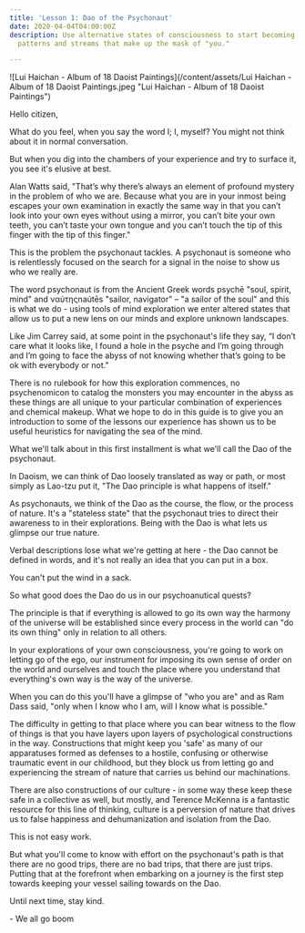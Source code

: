 ```yaml
---
title: 'Lesson 1: Dao of the Psychonaut'
date: 2020-04-04T04:00:00Z
description: Use alternative states of consciousness to start becoming aware of the
  patterns and streams that make up the mask of "you."

---
```


![Lui Haichan - Album of 18 Daoist Paintings](/content/assets/Lui Haichan - Album of 18 Daoist Paintings.jpeg "Lui Haichan - Album of 18 Daoist Paintings")

Hello citizen,

What do you feel, when you say the word I; I, myself? You might not think about it in normal conversation.

But when you dig into the chambers of your experience and try to surface it, you see it's elusive at best.

Alan Watts said, "That’s why there’s always an element of profound mystery in the problem of who we are. Because what you are in your inmost being escapes your own examination in exactly the same way in that you can’t look into your own eyes without using a mirror, you can’t bite your own teeth, you can’t taste your own tongue and you can’t touch the tip of this finger with the tip of this finger."

This is the problem the psychonaut tackles. A psychonaut is someone who is relentlessly focused on the search for a signal in the noise to show us who we really are.

The word psychonaut is from the Ancient Greek words psychē "soul, spirit, mind" and ναύτηςnaútēs "sailor, navigator" – "a sailor of the soul" and this is what we do - using tools of mind exploration we enter altered states that allow us to put a new lens on our minds and explore unknown landscapes.

Like Jim Carrey said, at some point in the psychonaut's life they say, “I don’t care what it looks like, I found a hole in the psyche and I’m going through and I’m going to face the abyss of not knowing whether that’s going to be ok with everybody or not."

There is no rulebook for how this exploration commences, no psychenomicon to catalog the monsters you may encounter in the abyss as these things are all unique to your particular combination of experiences and chemical makeup. What we hope to do in this guide is to give you an introduction to some of the lessons our experience has shown us to be useful heuristics for navigating the sea of the mind.

What we'll talk about in this first installment is what we'll call the Dao of the psychonaut.

In Daoism, we can think of Dao loosely translated as way or path, or most simply as Lao-tzu put it, "The Dao principle is what happens of itself."

As psychonauts, we think of the Dao as the course, the flow, or the process of nature. It's a "stateless state" that the psychonaut tries to direct their awareness to in their explorations. Being with the Dao is what lets us glimpse our true nature.

Verbal descriptions lose what we're getting at here - the Dao cannot be defined in words, and it's not really an idea that you can put in a box.

You can't put the wind in a sack.

So what good does the Dao do us in our psychoanutical quests?

The principle is that if everything is allowed to go its own way the harmony of the universe will be established since every process in the world can "do its own thing" only in relation to all others.

In your explorations of your own consciousness, you're going to work on letting go of the ego, our instrument for imposing its own sense of order on the world and ourselves and touch the place where you understand that everything's own way is the way of the universe.

When you can do this you'll have a glimpse of "who you are" and as Ram Dass said, "only when I know who I am, will I know what is possible."

The difficulty in getting to that place where you can bear witness to the flow of things is that you have layers upon layers of psychological constructions in the way. Constructions that might keep you 'safe' as many of our apparatuses formed as defenses to a hostile, confusing or otherwise traumatic event in our childhood, but they block us from letting go and experiencing the stream of nature that carries us behind our machinations.

There are also constructions of our culture - in some way these keep these safe in a collective as well, but mostly, and Terence McKenna is a fantastic resource for this line of thinking, culture is a perversion of nature that drives us to false happiness and dehumanization and isolation from the Dao.

This is not easy work.

But what you'll come to know with effort on the psychonaut's path is that there are no good trips, there are no bad trips, that there are just trips. Putting that at the forefront when embarking on a journey is the first step towards keeping your vessel sailing towards on the Dao.

Until next time, stay kind.

\- We all go boom